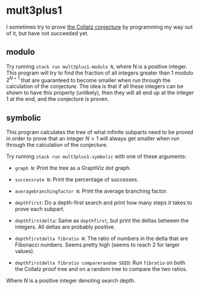 # mult3plus1

I sometimes try to prove [the Collatz
conjecture](https://en.wikipedia.org/wiki/Collatz_conjecture) by
programming my way out of it, but have not succeeded yet.


## modulo

Try running `stack run mult3plus1-modulo N`, where N is a positive
integer.  This program will try to find the fraction of all integers
greater than 1 modulo $2^{N+1}$ that are guaranteed to become smaller
when run through the calculation of the conjecture.  The idea is that if
all these integers can be shown to have this property (unlikely), then
they will all end up at the integer 1 at the end, and the conjecture is
proven.


## symbolic

This program calculates the tree of what infinite subparts need to be
proved in order to prove that an integer $N > 1$ will always get smaller
when run through the calculation of the conjecture.

Try running `stack run mult3plus1-symbolic` with one of these arguments:

  - `graph N`: Print the tree as a GraphViz dot graph.

  - `successrate N`: Print the percentage of successes.

  - `averagebranchingfactor N`: Print the average branching factor.

  - `depthfirst`: Do a depth-first search and print how many steps it
    takes to prove each subpart.

  - `depthfirstdelta`: Same as `depthfirst`, but print the deltas
    between the integers.  All deltas are probably positive.

  - `depthfirstdelta fibratio N`: The ratio of numbers in the delta that
    are Fibonacci numbers.  Seems pretty high (seems to reach 2 for
    larger values).

  - `depthfirstdelta fibratio comparerandom SEED`: Run `fibratio` on
    both the Collatz proof tree and on a random tree to compare the
    two ratios.

Where $N$ is a positive integer denoting search depth.

